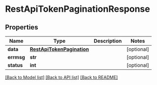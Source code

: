 # RestApiTokenPaginationResponse

## Properties
Name | Type | Description | Notes
------------ | ------------- | ------------- | -------------
**data** | [**RestApiTokenPagination**](RestApiTokenPagination.md) |  | [optional] 
**errmsg** | **str** |  | [optional] 
**status** | **int** |  | [optional] 

[[Back to Model list]](../README.md#documentation-for-models) [[Back to API list]](../README.md#documentation-for-api-endpoints) [[Back to README]](../README.md)


